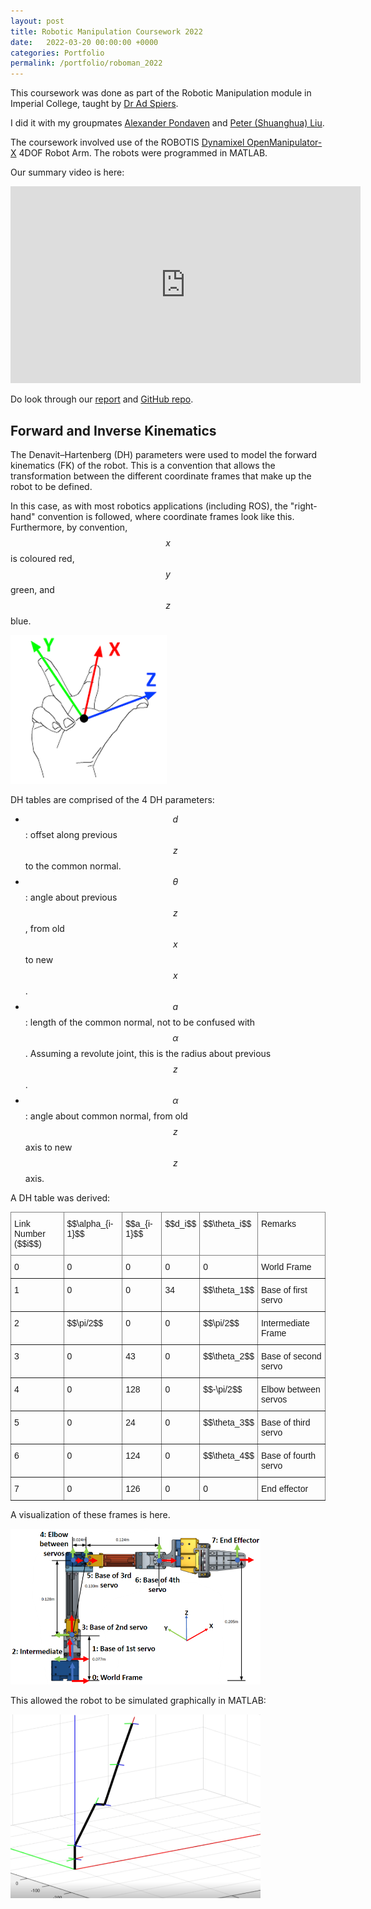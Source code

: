 ```yaml
---
layout: post
title: Robotic Manipulation Coursework 2022
date:   2022-03-20 00:00:00 +0000
categories: Portfolio
permalink: /portfolio/roboman_2022
---
```


This coursework was done as part of the Robotic Manipulation module in Imperial College, taught by [Dr Ad Spiers](https://www.linkedin.com/in/ad-spiers-37228027/).

I did it with my groupmates [Alexander Pondaven](https://github.com/alexpondaven) and [Peter (Shuanghua) Liu](https://github.com/shl2019).

The coursework involved use of the ROBOTIS [Dynamixel OpenManipulator-X](https://emanual.robotis.com/docs/en/platform/openmanipulator_x/overview/) 4DOF Robot Arm. The robots were programmed in MATLAB.

Our summary video is here:

<iframe width="560" height="315" src="https://www.youtube.com/embed/YnikLz3zWbM" title="YouTube video player" frameborder="0" allow="accelerometer; autoplay; clipboard-write; encrypted-media; gyroscope; picture-in-picture" allowfullscreen></iframe>

Do look through our [report](https://github.com/alexpondaven/RoboMan/blob/main/RM%20Report%20-%20BOB.pdf) and [GitHub repo](https://github.com/alexpondaven/RoboMan).

## Forward and Inverse Kinematics

The Denavit–Hartenberg (DH) parameters were used to model the forward kinematics (FK) of the robot. This is a convention that allows the transformation between the different coordinate frames that make up the robot to be defined.

In this case, as with most robotics applications (including ROS), the "right-hand" convention is followed, where coordinate frames look like this. Furthermore, by convention, $$x$$ is coloured red, $$y$$ green, and $$z$$ blue.
<p align="left"> <img width="250" src="../assets/RoboMan/rh_rule.png"> </p>

DH tables are comprised of the 4 DH parameters:
- $$d$$: offset along previous $$z$$ to the common normal.
- $$\theta$$: angle about previous $$z$$, from old $$x$$ to new $$x$$.
- $$a$$: length of the common normal, not to be confused with $$\alpha$$. Assuming a revolute joint, this is the radius about previous $$z$$.
- $$\alpha$$: angle about common normal, from old $$z$$ axis to new $$z$$ axis.

A DH table was derived: 

<style type="text/css">
.tg  {border-collapse:collapse;border-spacing:0;}
.tg td{border-color:black;border-style:solid;border-width:1px;font-family:Arial, sans-serif;font-size:14px;
  overflow:hidden;padding:10px 5px;word-break:normal;}
.tg th{border-color:black;border-style:solid;border-width:1px;font-family:Arial, sans-serif;font-size:14px;
  font-weight:normal;overflow:hidden;padding:10px 5px;word-break:normal;}
.tg .tg-0pky{border-color:inherit;text-align:left;vertical-align:top}
</style>
<table class="tg">
<thead>
  <tr>
    <th class="tg-0pky">Link Number ($$i$$)</th>
    <th class="tg-0pky">$$\alpha_{i-1}$$</th>
    <th class="tg-0pky">$$a_{i-1}$$</th>
    <th class="tg-0pky">$$d_i$$</th>
    <th class="tg-0pky">$$\theta_i$$</th>
    <th class="tg-0pky">Remarks</th>
  </tr>
</thead>
<tbody>
  <tr>
    <td class="tg-0pky">0</td>
    <td class="tg-0pky">0</td>
    <td class="tg-0pky">0</td>
    <td class="tg-0pky">0</td>
    <td class="tg-0pky">0</td>
    <td class="tg-0pky">World Frame</td>
  </tr>
  <tr>
    <td class="tg-0pky">1</td>
    <td class="tg-0pky">0</td>
    <td class="tg-0pky">0</td>
    <td class="tg-0pky">34</td>
    <td class="tg-0pky">$$\theta_1$$</td>
    <td class="tg-0pky">Base of first servo</td>
  </tr>
  <tr>
    <td class="tg-0pky">2</td>
    <td class="tg-0pky">$$\pi/2$$</td>
    <td class="tg-0pky">0</td>
    <td class="tg-0pky">0</td>
    <td class="tg-0pky">$$\pi/2$$</td>
    <td class="tg-0pky">Intermediate Frame</td>
  </tr>
  <tr>
    <td class="tg-0pky">3</td>
    <td class="tg-0pky">0</td>
    <td class="tg-0pky">43</td>
    <td class="tg-0pky">0</td>
    <td class="tg-0pky">$$\theta_2$$</td>
    <td class="tg-0pky">Base of second servo</td>
  </tr>
  <tr>
    <td class="tg-0pky">4</td>
    <td class="tg-0pky">0</td>
    <td class="tg-0pky">128</td>
    <td class="tg-0pky">0</td>
    <td class="tg-0pky">$$-\pi/2$$</td>
    <td class="tg-0pky">Elbow between servos</td>
  </tr>
  <tr>
    <td class="tg-0pky">5</td>
    <td class="tg-0pky">0</td>
    <td class="tg-0pky">24</td>
    <td class="tg-0pky">0</td>
    <td class="tg-0pky">$$\theta_3$$</td>
    <td class="tg-0pky">Base of third servo</td>
  </tr>
  <tr>
    <td class="tg-0pky">6</td>
    <td class="tg-0pky">0</td>
    <td class="tg-0pky">124</td>
    <td class="tg-0pky">0</td>
    <td class="tg-0pky">$$\theta_4$$</td>
    <td class="tg-0pky">Base of fourth servo</td>
  </tr>
  <tr>
    <td class="tg-0pky">7</td>
    <td class="tg-0pky">0</td>
    <td class="tg-0pky">126</td>
    <td class="tg-0pky">0</td>
    <td class="tg-0pky">0</td>
    <td class="tg-0pky">End effector</td>
  </tr>
</tbody>
</table>

A visualization of these frames is here.
<p align="left"> <img width="400" src="../assets/RoboMan/roboT1coordassign.PNG"> </p>

This allowed the robot to be simulated graphically in MATLAB:
<p align="left"> <img width="400" src="../assets/RoboMan/roboT1bframes.PNG"> </p>
